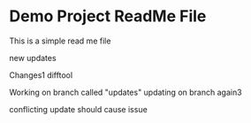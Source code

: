 # Demo Project ReadMe File

This is a simple read me file

new updates

Changes1 difftool

Working on branch called "updates" updating on branch again3

conflicting update should cause issue